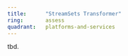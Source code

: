 ```yaml
---
title:      "StreamSets Transformer"
ring:       assess
quadrant:   platforms-and-services
---
```


tbd.
